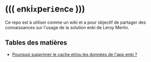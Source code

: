 # ((( `e`n`k`i`x`p`e`r`i`e`n`c`e` )))

Ce repo est à utiliser comme un wiki et a pour objectif de partager des connaissances sur l'usage de la solution enki de Leroy Merlin.

## Tables des matières

- [Pourquoi supprimer le cache et/ou les données de l'app enki ?](content.md#pourquoi-supprimer-le-cache-etou-les-donn%C3%A9es-de-lapp-enki-)
